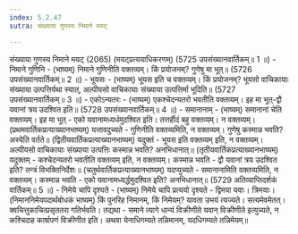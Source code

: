 ```yaml
---
index: 5.2.47
sutra: संख्याया गुणस्य निमाने मयट्

---
```

 संख्याया गुणस्य निमाने मयट् (2065) (मयट्प्रत्ययाधिकरणम्) (5725 उपसंख्यानवार्तिकम्॥ 1 ॥) - निमाने गुणिनि - (भाष्यम्) निमाने गुणिनीति वक्तव्यम्। किं प्रयोजनम्? गुणेषु मा भूत्॥ (5726 उपसंख्यानवार्तिकम्॥ 2 ॥) - भूयसः - (भाष्यम्) भूयस इति च वक्तव्यम्। किं प्रयोजनम्? भूयसो वाचिकायाः संख्याया उत्पत्तिर्यथा स्यात्, अल्पीयसो वाचिकायाः संख्याया उत्पत्तिर्मा भूदिति॥ (5727 उपसंख्यानवार्तिकम्॥ 3 ॥) - एकोऽन्यतरः - (भाष्यम्) एकश्चेदन्यतरो भवतीति वक्तव्यम्। इह मा भूत्-द्वौ यवानां त्रय उदश्वित इति॥ (5728 उपसंख्यानवार्तिकम्॥ 4 ॥) - समानानाम् - (भाष्यम्) समानानां चेति वक्तव्यम्। इह मा भूत् - एको यवानामध्यर्धमुदश्वित इति। तत्तर्हीदं बहु वक्तव्यम्। न वक्तव्यम्। (प्रथमवार्तिकप्रत्याख्यानभाष्यम्) यत्तावदुच्यते - गुणिनीति वक्तव्यमिति, न वक्तव्यम्। गुणेषु कस्मान्न भवति? अस्येति वर्तते॥ (द्वितीयवार्तिकप्रत्याख्यानभाष्यम्) यदुक्तं - भूयस इति वक्तव्यम् इति, न वक्तव्यम्। अल्पीयसो वाचिकायाः संख्याया उत्पत्तिः कस्मान्न भवति? अनभिधानात्॥ (तृतीयवार्तिकप्रत्याख्यानभाष्यम्) यदुक्तम् - कश्चेदन्यतरो भवतीति वक्तव्यम् इति, न वक्तव्यम्। कस्मान्न भवति - द्वौ यवानां त्रय उदश्वित इति? तन्त्रं विभक्तिनिर्देशः॥ (चतुर्थवार्तिकप्रत्याख्यानभाष्यम्) यदप्युच्यते - समानानामिति वक्तव्यमिति, न वक्तव्यम्। कस्मान्न भवति - एको यवानामध्यर्द्धमुदश्वित इति? अनभिधानात्॥ (5729 अतिव्याप्तिदर्शकं वार्तिकम्॥ 5 ॥) - निमेये चापि दृश्यते - (भाष्यम्) निमेये चापि प्रत्ययो दृश्यते - द्विमया यवाः। त्रिमयाः। (निमाननिमेयपदार्थबोधकं भाष्यम्) किं पुनरिह निमानम्, किं निमेयम्? यावता उभयं त्यज्यते। सत्यमेवमेतत्। क्वचित्तुकाचित्प्रसृततरा गतिर्भवति। तद्यथा - समाने त्यागे धान्यं विक्रीणीते यवान् विक्रीणीते इत्युच्यते, न कश्चिदाह कार्षापणं विक्रीणीत इति। अथवा येनाधिगम्यते तन्निमानम्, यदधिगम्यते तन्निमेयम्॥ 